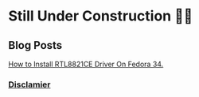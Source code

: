 # Still Under Construction 🚚🚚

## Blog Posts

[How to Install RTL8821CE Driver On Fedora 34.](/HowToInstallRtl8821ceDriverOnFedora34.md)


### [Disclamier](disclamier.md)
